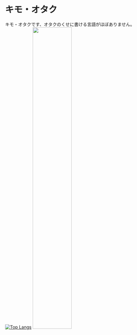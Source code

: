 # キモ・オタク
キモ・オタクです、オタクのくせに書ける言語がほぼありません。<br>
[![Top Langs](https://github-readme-stats.vercel.app/api/top-langs/?username=aatame3)](https://github.com/anuraghazra/github-readme-stats)
<img src=https://aatame3.net/ogp.jpg width="50%" height="50%">
